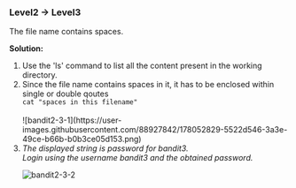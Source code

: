 ### Level2 -> Level3

The file name contains spaces.<br/>

<b>Solution:</b><br/>
<p>
<ol>
<li>Use the 'ls' command to list all the content present in the working directory.</li>
<li>Since the file name contains spaces in it, it has to be enclosed within single or double qoutes </li>
<code>cat "spaces in this filename"</code><br/>
<br/>
![bandit2-3-1](https://user-images.githubusercontent.com/88927842/178052829-5522d546-3a3e-49ce-b66b-b0b3ce05d153.png)

<li><i>The displayed string is password for bandit3.<br/>
Login using the username bandit3 and the obtained password.</i></li>

![bandit2-3-2](https://user-images.githubusercontent.com/88927842/178052842-d9b878cd-fa46-4e07-9d8d-8f7b026fbf0a.png)
